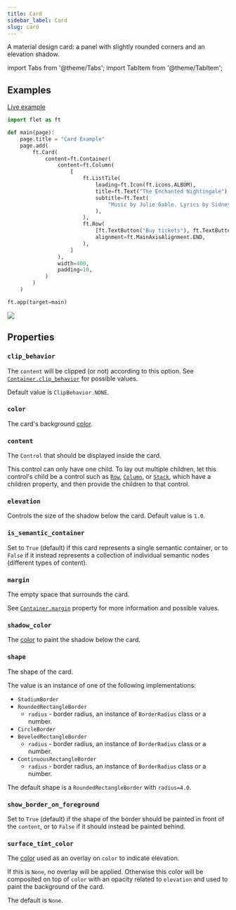```yaml
---
title: Card
sidebar_label: Card
slug: card
---
```


A material design card: a panel with slightly rounded corners and an elevation shadow.

import Tabs from '@theme/Tabs';
import TabItem from '@theme/TabItem';

## Examples

[Live example](https://flet-controls-gallery.fly.dev/layout/card)

<Tabs groupId="language">
  <TabItem value="python" label="Python" default>

```python
import flet as ft

def main(page):
    page.title = "Card Example"
    page.add(
        ft.Card(
            content=ft.Container(
                content=ft.Column(
                    [
                        ft.ListTile(
                            leading=ft.Icon(ft.icons.ALBUM),
                            title=ft.Text("The Enchanted Nightingale"),
                            subtitle=ft.Text(
                                "Music by Julie Gable. Lyrics by Sidney Stein."
                            ),
                        ),
                        ft.Row(
                            [ft.TextButton("Buy tickets"), ft.TextButton("Listen")],
                            alignment=ft.MainAxisAlignment.END,
                        ),
                    ]
                ),
                width=400,
                padding=10,
            )
        )
    )

ft.app(target=main)

```
  </TabItem>
</Tabs>

<img src="/img/docs/controls/card/card.gif" className="screenshot-40" />

## Properties

### `clip_behavior`

The `content` will be clipped (or not) according to this option. See [`Container.clip_behavior`](container#clip_behavior) for possible values.

Default value is `ClipBehavior.NONE`.

### `color`

The card's background [color](/docs/guides/python/colors).

### `content`

The `Control` that should be displayed inside the card.

This control can only have one child. To lay out multiple children, let this control's child be a control such as [`Row`](row), [`Column`](column), or [`Stack`](stack), which have a children property, and then provide the children to that control.

### `elevation`

Controls the size of the shadow below the card. Default value is `1.0`.

### `is_semantic_container`

Set to `True` (default) if this card represents a single semantic container, or to `False` if it instead represents a collection of individual semantic nodes (different types of content).

### `margin`

The empty space that surrounds the card.

See [`Container.margin`](container#margin) property for more information and possible values.

### `shadow_color`

The [color](/docs/guides/python/colors) to paint the shadow below the card.

### `shape`

The shape of the card.

The value is an instance of one of the following implementations:
  * `StadiumBorder`
  * `RoundedRectangleBorder`
    * `radius` - border radius, an instance of `BorderRadius` class or a number.
  * `CircleBorder`
  * `BeveledRectangleBorder`
    * `radius` - border radius, an instance of `BorderRadius` class or a number.
  * `ContinuousRectangleBorder`
    * `radius` - border radius, an instance of `BorderRadius` class or a number.

The default shape is a `RoundedRectangleBorder` with `radius=4.0`.

### `show_border_on_foreground`

Set to `True` (default) if the shape of the border should be painted in front of the `content`, or to `False` if it should instead be painted behind.

### `surface_tint_color`

The [color](/docs/guides/python/colors) used as an overlay on `color` to indicate elevation.

If this is `None`, no overlay will be applied. Otherwise this color will be composited on top of `color` with an opacity related to `elevation` and used to paint the background of the card.

The default is `None`.